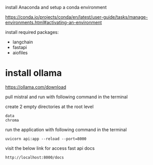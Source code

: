 install Anaconda and setup a conda environment

https://conda.io/projects/conda/en/latest/user-guide/tasks/manage-environments.html#activating-an-environment

install required packages:
* langchain
* fastapi
* aiofiles


# install ollama

https://ollama.com/download

pull mistral and run with following command in the terminal

create 2 empty directories at the root level
```
data
chroma
```

run the application with following command in the terminal
```
uvicorn api:app --reload --port=8000
```


visit the below link for access fast api docs
```
http://localhost:8000/docs
```

